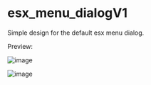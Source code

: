 # esx_menu_dialogV1
Simple design for the default esx menu dialog.

Preview: 

![image](https://user-images.githubusercontent.com/98654716/162733009-87502dc9-96d2-4472-bea6-a92444af4cac.png)


![image](https://user-images.githubusercontent.com/98654716/162733019-f0afbf6f-1a7f-4b9c-963b-cd98f46a1916.png)
